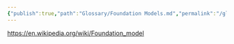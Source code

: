 ```yaml
---
{"publish":true,"path":"Glossary/Foundation Models.md","permalink":"/glossary/foundation-models/"}
---
```


https://en.wikipedia.org/wiki/Foundation_model

